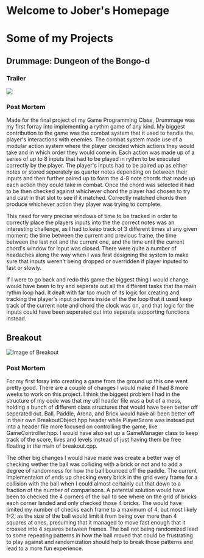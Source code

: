 # Welcome to Jober's Homepage


# Some of my Projects

## Drummage: Dungeon of the Bongo-d

### Trailer
[![](http://img.youtube.com/vi/MaS38SrlOtI/0.jpg)](http://www.youtube.com/watch?v=MaS38SrlOtI "Trailer")

### Post Mortem
Made for the final project of my Game Programming Class, Drummage was my first forray into implementing a rythm game of any kind. My biggest contribution to the game was the combat system that it used to handle the player's interactions with enemies. The combat system made use of a modular action system where the player decided which actions they would take and in which order they would come in. Each action was made up of a series of up to 8 inputs that had to be played in rythm to be executed correctly by the player. The player's inputs had to be paired up as either notes or stored seperately as quarter notes depending on between their inputs and then further paired up to form the 4-8 note chords that made up each action they could take in combat. Once the chord was selected it had to be then checked against whichever chord the player had chosen to try and cast in that slot to see if it matched. Correctly matched chords then produce whichever action they player was trying to complete. 

This need for very precise windows of time to be tracked in order to correctly place the players inputs into the the correct notes was an interesting challenge, as I had to keep track of 3 different times at any given moment: the time between the current and previous frame, the time between the last not and the current one, and the time until the current chord's window for input was closed. There were quite a number of headaches along the way when I was first designing the system to make sure that inputs weren't being dropped or overridden if player inputed to fast or slowly.

If I were to go back and redo this game the biggest thing I would change would have been to try and seperate out all the different tasks that the main rythm loop had. It dealt with far too much of its logic for creating and tracking the player's input patterns inside of the the loop that it used keep track of the current note and chord the clock was on, and that logic for the inputs could have been seperated out into seperate supporting functions instead.

## Breakout 
![Image of Breakout](https://J-Ober7.github.io/media/breakout/BreakoutLevel1.PNG)
### Post Mortem
For my first foray into creating a game from the ground up this one went pretty good. There are a couple of changes I would make if I had 8 more weeks to work on this project. I think the biggest problem I had in the structure of my code was that my util header file was a but of a mess, holding a bunch of different class structures that would have been better off seperated out. Ball, Paddle, Arena, and Brick would have all been better off in their own BreakoutObject.hpp header while PlayerScore was instead put into a header file more focused on controlling the game, like GameController.hpp. I would have also set up a GameManager class to keep track of the score, lives and levels instead of just having them be free floating in the main of breakout.cpp. 

The other big changes I would have made was create a better way of checking wether the ball was colliding with a brick or not and to add a degree of randomness for how the ball bounced off the paddle. The current implementaion of ends up checking every brick in the grid every frame for a collision with the ball when I could almost certainly cut that down to a fraction of the number of comparisons. A potential solution would have been to checked the 4 corners of the ball to see where on the grid of bricks each corner landed and only checked those 4 bricks. The would have limited my number of checks each frame to a maximum of 4, but most likely 1-2, as the size of the ball would limit it from being over more than 4 squares at ones, presuming that it managed to move fast enough that it crossed into 4 squares between frames. The ball not being randomized lead to some repeating patterns in how the ball moved that could be frustrating to play against and randomization should help to break those patterns and lead to a more fun experience.
